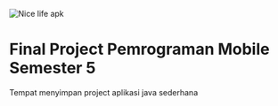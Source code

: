 ![Nice life apk](https://user-images.githubusercontent.com/82804034/211124064-48a28ccc-7f2c-4c12-b407-39599e760ac2.png)
# Final Project Pemrograman Mobile Semester 5
Tempat menyimpan project aplikasi java sederhana
